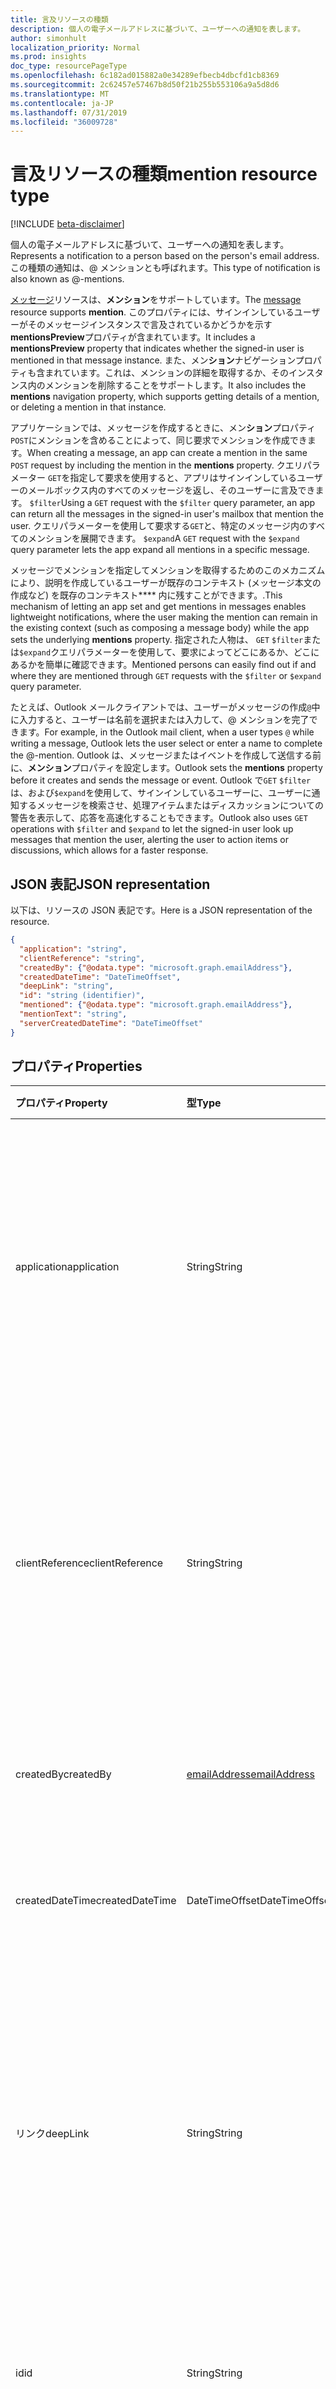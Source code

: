 ```yaml
---
title: 言及リソースの種類
description: 個人の電子メールアドレスに基づいて、ユーザーへの通知を表します。
author: simonhult
localization_priority: Normal
ms.prod: insights
doc_type: resourcePageType
ms.openlocfilehash: 6c182ad015882a0e34289efbecb4dbcfd1cb8369
ms.sourcegitcommit: 2c62457e57467b8d50f21b255b553106a9a5d8d6
ms.translationtype: MT
ms.contentlocale: ja-JP
ms.lasthandoff: 07/31/2019
ms.locfileid: "36009728"
---
```

# <a name="mention-resource-type"></a><span data-ttu-id="55002-103">言及リソースの種類</span><span class="sxs-lookup"><span data-stu-id="55002-103">mention resource type</span></span>

[!INCLUDE [beta-disclaimer](../../includes/beta-disclaimer.md)]

<span data-ttu-id="55002-104">個人の電子メールアドレスに基づいて、ユーザーへの通知を表します。</span><span class="sxs-lookup"><span data-stu-id="55002-104">Represents a notification to a person based on the person's email address.</span></span> <span data-ttu-id="55002-105">この種類の通知は、@ メンションとも呼ばれます。</span><span class="sxs-lookup"><span data-stu-id="55002-105">This type of notification is also known as @-mentions.</span></span>

<span data-ttu-id="55002-106">[メッセージ](../resources/message.md)リソースは、**メンション**をサポートしています。</span><span class="sxs-lookup"><span data-stu-id="55002-106">The [message](../resources/message.md) resource supports **mention**.</span></span> <span data-ttu-id="55002-107">このプロパティには、サインインしているユーザーがそのメッセージインスタンスで言及されているかどうかを示す**mentionsPreview**プロパティが含まれています。</span><span class="sxs-lookup"><span data-stu-id="55002-107">It includes a **mentionsPreview** property that indicates whether the signed-in user is mentioned in that message instance.</span></span> <span data-ttu-id="55002-108">また、メン**ション**ナビゲーションプロパティも含まれています。これは、メンションの詳細を取得するか、そのインスタンス内のメンションを削除することをサポートします。</span><span class="sxs-lookup"><span data-stu-id="55002-108">It also includes the **mentions** navigation property, which supports getting details of a mention, or deleting a mention in that instance.</span></span>

<span data-ttu-id="55002-109">アプリケーションでは、メッセージを作成するときに、メン**ション**プロパティ`POST`にメンションを含めることによって、同じ要求でメンションを作成できます。</span><span class="sxs-lookup"><span data-stu-id="55002-109">When creating a message, an app can create a mention in the same `POST` request by including the mention in the **mentions** property.</span></span> <span data-ttu-id="55002-110">クエリパラメーター `GET`を指定して要求を使用すると、アプリはサインインしているユーザーのメールボックス内のすべてのメッセージを返し、そのユーザーに言及できます。 `$filter`</span><span class="sxs-lookup"><span data-stu-id="55002-110">Using a `GET` request with the `$filter` query parameter, an app can return all the messages in the signed-in user's mailbox that mention the user.</span></span> <span data-ttu-id="55002-111">クエリパラメーターを使用して要求する`GET`と、特定のメッセージ内のすべてのメンションを展開できます。 `$expand`</span><span class="sxs-lookup"><span data-stu-id="55002-111">A `GET` request with the `$expand` query parameter lets the app expand all mentions in a specific message.</span></span>

<span data-ttu-id="55002-112">メッセージでメンションを指定してメンションを取得するためのこのメカニズムにより、説明を作成しているユーザーが既存のコンテキスト (メッセージ本文の作成など) を既存のコンテキスト\*\*\*\* 内に残すことができます。.</span><span class="sxs-lookup"><span data-stu-id="55002-112">This mechanism of letting an app set and get mentions in messages enables lightweight notifications, where the user making the mention can remain in the existing context (such as composing a message body) while the app sets the underlying **mentions** property.</span></span> <span data-ttu-id="55002-113">指定された人物は、 `GET` `$filter`または`$expand`クエリパラメーターを使用して、要求によってどこにあるか、どこにあるかを簡単に確認できます。</span><span class="sxs-lookup"><span data-stu-id="55002-113">Mentioned persons can easily find out if and where they are mentioned through `GET` requests with the `$filter` or `$expand` query parameter.</span></span>  

<span data-ttu-id="55002-114">たとえば、Outlook メールクライアントでは、ユーザーがメッセージの作成`@`中に入力すると、ユーザーは名前を選択または入力して、@ メンションを完了できます。</span><span class="sxs-lookup"><span data-stu-id="55002-114">For example, in the Outlook mail client, when a user types `@` while writing a message, Outlook lets the user select or enter a name to complete the @-mention.</span></span> <span data-ttu-id="55002-115">Outlook は、メッセージまたはイベントを作成して送信する前に、**メンション**プロパティを設定します。</span><span class="sxs-lookup"><span data-stu-id="55002-115">Outlook sets the **mentions** property before it creates and sends the message or event.</span></span> <span data-ttu-id="55002-116">Outlook で`GET` `$filter`は、および`$expand`を使用して、サインインしているユーザーに、ユーザーに通知するメッセージを検索させ、処理アイテムまたはディスカッションについての警告を表示して、応答を高速化することもできます。</span><span class="sxs-lookup"><span data-stu-id="55002-116">Outlook also uses `GET` operations with `$filter` and `$expand` to let the signed-in user look up messages that mention the user, alerting the user to action items or discussions, which allows for a faster response.</span></span>


## <a name="json-representation"></a><span data-ttu-id="55002-117">JSON 表記</span><span class="sxs-lookup"><span data-stu-id="55002-117">JSON representation</span></span>

<span data-ttu-id="55002-118">以下は、リソースの JSON 表記です。</span><span class="sxs-lookup"><span data-stu-id="55002-118">Here is a JSON representation of the resource.</span></span>

<!-- {
  "blockType": "resource",
  "optionalProperties": [

  ],
  "@odata.type": "microsoft.graph.mention"
}-->

```json
{
  "application": "string",
  "clientReference": "string",
  "createdBy": {"@odata.type": "microsoft.graph.emailAddress"},
  "createdDateTime": "DateTimeOffset",
  "deepLink": "string",
  "id": "string (identifier)",
  "mentioned": {"@odata.type": "microsoft.graph.emailAddress"},
  "mentionText": "string",
  "serverCreatedDateTime": "DateTimeOffset"
}

```
## <a name="properties"></a><span data-ttu-id="55002-119">プロパティ</span><span class="sxs-lookup"><span data-stu-id="55002-119">Properties</span></span>
| <span data-ttu-id="55002-120">プロパティ</span><span class="sxs-lookup"><span data-stu-id="55002-120">Property</span></span>     | <span data-ttu-id="55002-121">型</span><span class="sxs-lookup"><span data-stu-id="55002-121">Type</span></span>   |<span data-ttu-id="55002-122">説明</span><span class="sxs-lookup"><span data-stu-id="55002-122">Description</span></span>|
|:---------------|:--------|:----------|
|<span data-ttu-id="55002-123">application</span><span class="sxs-lookup"><span data-stu-id="55002-123">application</span></span> | <span data-ttu-id="55002-124">String</span><span class="sxs-lookup"><span data-stu-id="55002-124">String</span></span> | <span data-ttu-id="55002-125">メンションが作成されたアプリケーションの名前。</span><span class="sxs-lookup"><span data-stu-id="55002-125">The name of the application where the mention is created.</span></span> <span data-ttu-id="55002-126">省略可能。</span><span class="sxs-lookup"><span data-stu-id="55002-126">Optional.</span></span> <span data-ttu-id="55002-127">使用されず、**メッセージ**の既定値として null になります。</span><span class="sxs-lookup"><span data-stu-id="55002-127">Not used and defaulted as null for **message**.</span></span> |
|<span data-ttu-id="55002-128">clientReference</span><span class="sxs-lookup"><span data-stu-id="55002-128">clientReference</span></span> | <span data-ttu-id="55002-129">String</span><span class="sxs-lookup"><span data-stu-id="55002-129">String</span></span> | <span data-ttu-id="55002-130">リソースインスタンスの親を表す一意の識別子。</span><span class="sxs-lookup"><span data-stu-id="55002-130">A unique identifier that represents a parent of the resource instance.</span></span> <span data-ttu-id="55002-131">省略可能。</span><span class="sxs-lookup"><span data-stu-id="55002-131">Optional.</span></span> <span data-ttu-id="55002-132">使用されず、**メッセージ**の既定値として null になります。</span><span class="sxs-lookup"><span data-stu-id="55002-132">Not used and defaulted as null for **message**.</span></span> |
|<span data-ttu-id="55002-133">createdBy</span><span class="sxs-lookup"><span data-stu-id="55002-133">createdBy</span></span>  | [<span data-ttu-id="55002-134">emailAddress</span><span class="sxs-lookup"><span data-stu-id="55002-134">emailAddress</span></span>](../resources/emailaddress.md) | <span data-ttu-id="55002-135">メンションを行ったユーザーの電子メール情報。</span><span class="sxs-lookup"><span data-stu-id="55002-135">The email information of the user who made the mention.</span></span> |
|<span data-ttu-id="55002-136">createdDateTime</span><span class="sxs-lookup"><span data-stu-id="55002-136">createdDateTime</span></span>  |<span data-ttu-id="55002-137">DateTimeOffset</span><span class="sxs-lookup"><span data-stu-id="55002-137">DateTimeOffset</span></span> |<span data-ttu-id="55002-138">クライアントでメンションが作成された日時。</span><span class="sxs-lookup"><span data-stu-id="55002-138">The date and time that the mention is created on the client.</span></span> |
|<span data-ttu-id="55002-139">リンク</span><span class="sxs-lookup"><span data-stu-id="55002-139">deepLink</span></span> | <span data-ttu-id="55002-140">String</span><span class="sxs-lookup"><span data-stu-id="55002-140">String</span></span> | <span data-ttu-id="55002-141">リソースインスタンス内のメンションのコンテキストへのディープ web リンク。</span><span class="sxs-lookup"><span data-stu-id="55002-141">A deep web link to the context of the mention in the resource instance.</span></span> <span data-ttu-id="55002-142">省略可能。</span><span class="sxs-lookup"><span data-stu-id="55002-142">Optional.</span></span> <span data-ttu-id="55002-143">使用されず、**メッセージ**の既定値として null になります。</span><span class="sxs-lookup"><span data-stu-id="55002-143">Not used and defaulted as null for **message**.</span></span> |
|<span data-ttu-id="55002-144">id</span><span class="sxs-lookup"><span data-stu-id="55002-144">id</span></span> | <span data-ttu-id="55002-145">String</span><span class="sxs-lookup"><span data-stu-id="55002-145">String</span></span>| <span data-ttu-id="55002-146">リソース インスタンス内のメンションの一意の識別子。</span><span class="sxs-lookup"><span data-stu-id="55002-146">The unique identifier of a mention in a resource instance.</span></span>|
|<span data-ttu-id="55002-147">明記</span><span class="sxs-lookup"><span data-stu-id="55002-147">mentioned</span></span> | [<span data-ttu-id="55002-148">emailAddress</span><span class="sxs-lookup"><span data-stu-id="55002-148">emailAddress</span></span>](../resources/emailaddress.md) | <span data-ttu-id="55002-149">記載されているユーザーの電子メール情報。</span><span class="sxs-lookup"><span data-stu-id="55002-149">The email information of the mentioned person.</span></span> <span data-ttu-id="55002-150">必須です。</span><span class="sxs-lookup"><span data-stu-id="55002-150">Required.</span></span> |
|<span data-ttu-id="55002-151">mentionText</span><span class="sxs-lookup"><span data-stu-id="55002-151">mentionText</span></span> | <span data-ttu-id="55002-152">String</span><span class="sxs-lookup"><span data-stu-id="55002-152">String</span></span> | <span data-ttu-id="55002-153">省略可能。</span><span class="sxs-lookup"><span data-stu-id="55002-153">Optional.</span></span> <span data-ttu-id="55002-154">使用されず、**メッセージ**の既定値として null になります。</span><span class="sxs-lookup"><span data-stu-id="55002-154">Not used and defaulted as null for **message**.</span></span> <span data-ttu-id="55002-155">メッセージ内のメンションを取得するには、代わりにメッセージの**bodyPreview**プロパティを参照してください。</span><span class="sxs-lookup"><span data-stu-id="55002-155">To get the mentions in a message, see the **bodyPreview** property of the message instead.</span></span> |
|<span data-ttu-id="55002-156">Serverん Datetime</span><span class="sxs-lookup"><span data-stu-id="55002-156">serverCreatedDateTime</span></span> | <span data-ttu-id="55002-157">DateTimeOffset</span><span class="sxs-lookup"><span data-stu-id="55002-157">DateTimeOffset</span></span> | <span data-ttu-id="55002-158">メンションがサーバー上に作成された日付と時刻。</span><span class="sxs-lookup"><span data-stu-id="55002-158">The date and time that the mention is created on the server.</span></span> <span data-ttu-id="55002-159">省略可能。</span><span class="sxs-lookup"><span data-stu-id="55002-159">Optional.</span></span> <span data-ttu-id="55002-160">使用されず、**メッセージ**の既定値として null になります。</span><span class="sxs-lookup"><span data-stu-id="55002-160">Not used and defaulted as null for **message**.</span></span> |

## <a name="relationships"></a><span data-ttu-id="55002-161">リレーションシップ</span><span class="sxs-lookup"><span data-stu-id="55002-161">Relationships</span></span>
<span data-ttu-id="55002-162">なし</span><span class="sxs-lookup"><span data-stu-id="55002-162">None</span></span>


## <a name="methods"></a><span data-ttu-id="55002-163">メソッド</span><span class="sxs-lookup"><span data-stu-id="55002-163">Methods</span></span>

| <span data-ttu-id="55002-164">メソッド</span><span class="sxs-lookup"><span data-stu-id="55002-164">Method</span></span>           | <span data-ttu-id="55002-165">戻り値の型</span><span class="sxs-lookup"><span data-stu-id="55002-165">Return Type</span></span>    |<span data-ttu-id="55002-166">説明</span><span class="sxs-lookup"><span data-stu-id="55002-166">Description</span></span>|
|:---------------|:--------|:----------|
|<span data-ttu-id="55002-167">[投稿](../api/user-sendmail.md#request-2)と送信</span><span class="sxs-lookup"><span data-stu-id="55002-167">[Post](../api/user-sendmail.md#request-2) and send</span></span> | <span data-ttu-id="55002-168">None</span><span class="sxs-lookup"><span data-stu-id="55002-168">None</span></span> | <span data-ttu-id="55002-169">新しいメッセージの一部としてメンションを作成して送信します。</span><span class="sxs-lookup"><span data-stu-id="55002-169">Create and send mentions as part of a new message.</span></span>|
|<span data-ttu-id="55002-170">新しい下書きに[投稿](../api/user-post-messages.md#request-2)する</span><span class="sxs-lookup"><span data-stu-id="55002-170">[Post](../api/user-post-messages.md#request-2) to a new draft</span></span> | <span data-ttu-id="55002-171">1つまたは複数の**メンション**オブジェクトを含む[メッセージ](../resources/message.md)。</span><span class="sxs-lookup"><span data-stu-id="55002-171">[message](../resources/message.md) that contains one or more **mention** objects.</span></span> | <span data-ttu-id="55002-172">新しいメッセージの下書きを作成し、1つまたは複数の**メンション**オブジェクトを含めます。</span><span class="sxs-lookup"><span data-stu-id="55002-172">Create a draft of a new message and include one or more **mention** objects.</span></span>|
|<span data-ttu-id="55002-173">自分宛てのメッセージを[取得](../api/user-list-messages.md#request-2)する</span><span class="sxs-lookup"><span data-stu-id="55002-173">[Get](../api/user-list-messages.md#request-2) messages mentioning me</span></span> | <span data-ttu-id="55002-174">[message](../resources/message.md) コレクション</span><span class="sxs-lookup"><span data-stu-id="55002-174">[message](../resources/message.md) collection</span></span> | <span data-ttu-id="55002-175">このユーザーの**メンション**を含む、サインインしているユーザーのメールボックス内のすべてのメッセージを取得します。</span><span class="sxs-lookup"><span data-stu-id="55002-175">Get all the messages in the signed-in user's mailbox that contain a **mention** of this user.</span></span>|
|<span data-ttu-id="55002-176">メッセージとそのメンションを[取得](../api/message-get.md#request-2)する</span><span class="sxs-lookup"><span data-stu-id="55002-176">[Get](../api/message-get.md#request-2) a message and its mentions</span></span> | <span data-ttu-id="55002-177">[message](../resources/message.md) コレクション</span><span class="sxs-lookup"><span data-stu-id="55002-177">[message](../resources/message.md) collection</span></span> | <span data-ttu-id="55002-178">メッセージを取得して、メッセージ内の各**メンション**の詳細を展開します。</span><span class="sxs-lookup"><span data-stu-id="55002-178">Get a message and expand the details of each **mention** in the message.</span></span>|
|<span data-ttu-id="55002-179">メンションを[削除](../api/message-delete.md#request-2)する</span><span class="sxs-lookup"><span data-stu-id="55002-179">[Delete](../api/message-delete.md#request-2) a mention</span></span> | <span data-ttu-id="55002-180">None</span><span class="sxs-lookup"><span data-stu-id="55002-180">None</span></span> |<span data-ttu-id="55002-181">サインインしているユーザーのメールボックス内で指定したメッセージにおいて、指定したメンションを削除します。</span><span class="sxs-lookup"><span data-stu-id="55002-181">Deletes the specified mention in the specified message in the signed-in user's mailbox.</span></span> |

<!-- uuid: 8fcb5dbc-d5aa-4681-8e31-b001d5168d79
2015-10-25 14:57:30 UTC -->
<!--
{
  "type": "#page.annotation",
  "description": "mention resource",
  "keywords": "",
  "section": "documentation",
  "tocPath": "",
  "suppressions": []
}
-->
